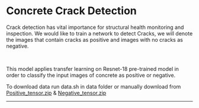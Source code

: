 <h1>Concrete Crack Detection</h1>
<p>Crack detection has vital importance for structural health monitoring and inspection. We would like to train a network to detect Cracks, we will denote the images that contain cracks as positive and images with no cracks as negative.</p><br>
<p>This model applies transfer learning on Resnet-18 pre-trained model in order to classify the input images of concrete as positive or negative.</p>
<p>To download data run data.sh in data folder or manually download from <a href="https://s3-api.us-geo.objectstorage.softlayer.net/cf-courses-data/CognitiveClass/DL0321EN/data/images/Positive_tensors.zip">Positive_tensor.zip</a> &amp; 
  <a href="https://s3-api.us-geo.objectstorage.softlayer.net/cf-courses-data/CognitiveClass/DL0321EN/data/images/Negative_tensors.zip">Negative_tensor.zip</a></p>
<hr/>
